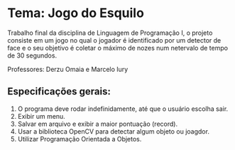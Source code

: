 # Tema: Jogo do Esquilo

Trabalho final da disciplina de Linguagem de Programação I, o projeto consiste em um jogo no qual o jogador é identificado por um detector de face e o seu objetivo é coletar o máximo de nozes num netervalo de tempo de 30 segundos.

Professores: Derzu Omaia e Marcelo Iury

## Especificações gerais:
1. O programa deve rodar indefinidamente, até que o usuário escolha sair.
2. Exibir um menu.
3. Salvar em arquivo e exibir a maior pontuação (record).
4. Usar a biblioteca OpenCV para detectar algum objeto ou joagdor.
5. Utilizar Programação Orientada a Objetos.
